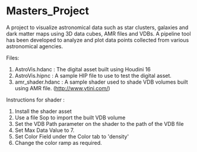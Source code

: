 # Masters_Project
A project to visualize astronomical data such as star clusters, galaxies and dark matter maps using 3D data cubes, AMR files and VDBs. A pipeline tool has been developed to analyze and plot data points collected from various astronomical agencies. 

Files:

1. AstroVis.hdanc : The digital asset built using Houdini 16
2. AstroVis.hipnc : A sample HIP file to use to test the digital asset.
3. amr_shader.hdanc : A sample shader used to shade VDB volumes built using AMR file. (http://www.ytini.com/)
  
Instructions for shader :
1. Install the shader asset
2. Use a file Sop to import the built VDB volume
3. Set the VDB Path parameter on the shader to the path of the VDB file
4. Set Max Data Value to 7. 
5. Set Color Field under the Color tab to 'density'
6. Change the color ramp as required.
